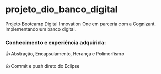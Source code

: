 # projeto_dio_banco_digital
Projeto Bootcamp Digital Innovation One em parceria com a Cognizant. Implementando um banco digital.

### Conhecimento e experiência adquirida:

👍 Abstração, Encapsulamento, Herança e Polimorfismo

👍 Commit e push direto do Eclipse

